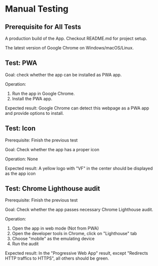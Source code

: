 # Manual Testing

## Prerequisite for All Tests

A production build of the App. Checkout README.md for project setup.

The latest version of Google Chrome on Windows/macOS/Linux.

## Test: PWA

Goal: check whether the app can be installed as PWA app.

Operation:
1. Run the app in Google Chrome.
2. Install the PWA app.

Expected result:
Google Chrome can detect this webpage as a PWA app and provide options to install.

## Test: Icon

Prerequisite: Finish the previous test

Goal: Check whether the app has a proper icon

Operation: None

Expected result:
A yellow logo with "VF" in the center should be displayed as the app icon

## Test: Chrome Lighthouse audit

Prerequisite: Finish the previous test

Goal: Check whether the app passes necessary Chrome Lighthouse audit.

Operation:
1. Open the app in web mode (Not from PWA)
2. Open the developer tools in Chrome, click on "Lighthouse" tab
3. Choose "mobile" as the emulating device
4. Run the audit

Expected result:
In the "Progressive Web App" result, 
except "Redirects HTTP traffics to HTTPS", 
all others should be green.
